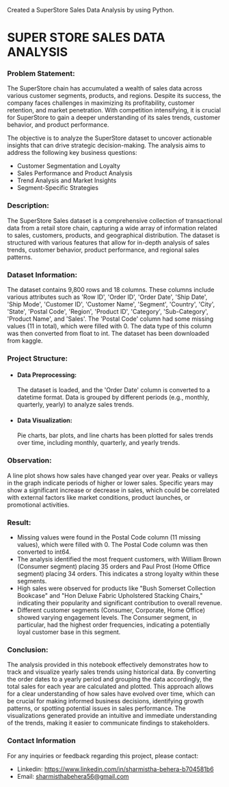Created a SuperStore Sales Data Analysis by using Python.

# SUPER STORE SALES DATA ANALYSIS
### Problem Statement:

The SuperStore chain has accumulated a wealth of sales data across various customer segments, products, and regions. Despite its success, the company faces challenges in maximizing its profitability, customer retention, and market penetration. With competition intensifying, it is crucial for SuperStore to gain a deeper understanding of its sales trends, customer behavior, and product performance.

The objective is to analyze the SuperStore dataset to uncover actionable insights that can drive strategic decision-making. The analysis aims to address the following key business questions: 
- Customer Segmentation and Loyalty
- Sales Performance and Product Analysis
- Trend Analysis and Market Insights
- Segment-Specific Strategies 

### Description:

The SuperStore Sales dataset is a comprehensive collection of transactional data from a retail store chain, capturing a wide array of information related to sales, customers, products, and geographical distribution. The dataset is structured with various features that allow for in-depth analysis of sales trends, customer behavior, product performance, and regional sales patterns.

### Dataset Information:

The dataset contains 9,800 rows and 18 columns. These columns include various attributes such as 'Row ID', 'Order ID', 'Order Date', 'Ship Date', 'Ship Mode', 'Customer ID', 'Customer Name', 'Segment', 'Country', 'City', 'State', 'Postal Code', 'Region', 'Product ID', 'Category', 'Sub-Category', 'Product Name', and 'Sales'. The 'Postal Code' column had some missing values (11 in total), which were filled with 0. The data type of this column was then converted from float to int. The dataset has been downloaded from kaggle.

### Project Structure:

- #### Data Preprocessing:
  The dataset is loaded, and the 'Order Date' column is converted to a datetime format. Data is grouped by different periods (e.g., monthly, quarterly, yearly) to 
  analyze sales trends.

- #### Data Visualization:
  Pie charts, bar plots, and line charts has been plotted for sales trends over time, including monthly, quarterly, and yearly trends.

### Observation:

A line plot shows how sales have changed year over year. Peaks or valleys in the graph indicate periods of higher or lower sales. Specific years may show a significant increase or decrease in sales, which could be correlated with external factors like market conditions, product launches, or promotional activities.

### Result:

- Missing values were found in the Postal Code column (11 missing values), which were filled with 0. The Postal Code column was then converted to int64.
- The analysis identified the most frequent customers, with William Brown (Consumer segment) placing 35 orders and Paul Prost (Home Office segment) placing 34 
  orders. This indicates a strong loyalty within these segments.
- High sales were observed for products like "Bush Somerset Collection Bookcase" and "Hon Deluxe Fabric Upholstered Stacking Chairs," indicating their popularity 
  and significant contribution to overall revenue.
- Different customer segments (Consumer, Corporate, Home Office) showed varying engagement levels. The Consumer segment, in particular, had the highest order 
  frequencies, indicating a potentially loyal customer base in this segment.

### Conclusion:

The analysis provided in this notebook effectively demonstrates how to track and visualize yearly sales trends using historical data. By converting the order dates to a yearly period and grouping the data accordingly, the total sales for each year are calculated and plotted. This approach allows for a clear understanding of how sales have evolved over time, which can be crucial for making informed business decisions, identifying growth patterns, or spotting potential issues in sales performance. The visualizations generated provide an intuitive and immediate understanding of the trends, making it easier to communicate findings to stakeholders.

### Contact Information

For any inquiries or feedback regarding this project, please contact:

- Linkedin: https://www.linkedin.com/in/sharmistha-behera-b704581b6
- Email: sharmisthabehera56@gmail.com

